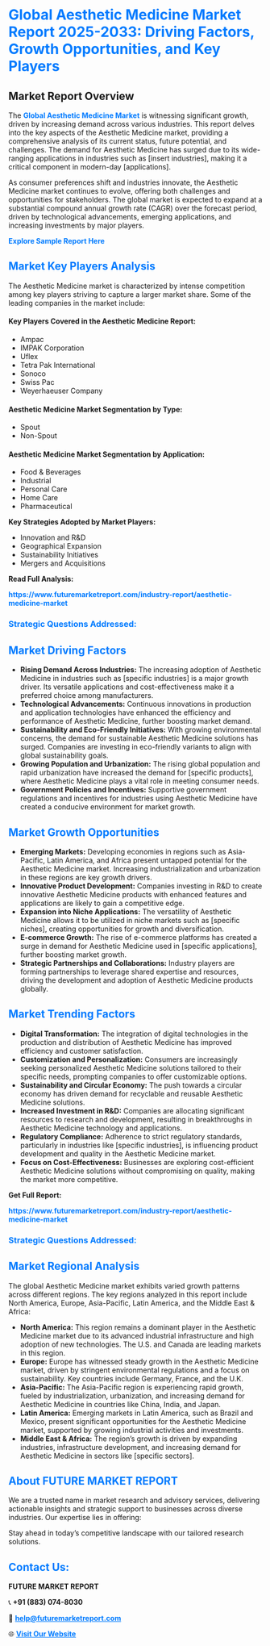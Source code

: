 <h1 style="color: #007BFF;">Global Aesthetic Medicine Market Report 2025-2033: Driving Factors, Growth Opportunities, and Key Players</h1>

<section id="overview">
<h2>Market Report Overview</h2>
<p>The <a href="https://www.futuremarketreport.com/industry-report/aesthetic-medicine-market" style="color: #007BFF; text-decoration: none;"><strong>Global Aesthetic Medicine Market</strong></a> is witnessing significant growth, driven by increasing demand across various industries. This report delves into the key aspects of the Aesthetic Medicine market, providing a comprehensive analysis of its current status, future potential, and challenges. The demand for Aesthetic Medicine has surged due to its wide-ranging applications in industries such as [insert industries], making it a critical component in modern-day [applications].</p>
<p>As consumer preferences shift and industries innovate, the Aesthetic Medicine market continues to evolve, offering both challenges and opportunities for stakeholders. The global market is expected to expand at a substantial compound annual growth rate (CAGR) over the forecast period, driven by technological advancements, emerging applications, and increasing investments by major players.</p>
</section>

<section id="overview">
<p><a href="https://www.futuremarketreport.com/request-sample/reportId=33124" style="color: #007BFF; text-decoration: none;"><strong>Explore Sample Report Here</strong></a></p>
</section>

<section id="key-players">
<h2 style="color: #007BFF;">Market Key Players Analysis</h2>
<p>The Aesthetic Medicine market is characterized by intense competition among key players striving to capture a larger market share. Some of the leading companies in the market include:</p>
<h4>Key Players Covered in the Aesthetic Medicine Report:</h4>
<ul><li>Ampac</li><li>IMPAK Corporation</li><li>Uflex</li><li>Tetra Pak International</li><li>Sonoco</li><li>Swiss Pac</li><li>Weyerhaeuser Company</li></ul>
<h4>Aesthetic Medicine Market Segmentation by Type:</h4>
<ul><li>Spout</li><li>Non-Spout</li></ul>

<h4>Aesthetic Medicine Market Segmentation by Application:</h4>
<ul><li>Food &amp; Beverages</li><li>Industrial</li><li>Personal Care</li><li>Home Care</li><li>Pharmaceutical</li></ul>
<p><strong>Key Strategies Adopted by Market Players:</strong></p>
<ul>
<li>Innovation and R&D</li>
<li>Geographical Expansion</li>
<li>Sustainability Initiatives</li>
<li>Mergers and Acquisitions</li>
</ul>
</section>

<section>
<p><strong>Read Full Analysis: </strong></p><a href="https://www.futuremarketreport.com/industry-report/aesthetic-medicine-market" style="color: #007BFF; text-decoration: none;"><strong>https://www.futuremarketreport.com/industry-report/aesthetic-medicine-market</strong></a>
<h3 style="color: #007BFF;">Strategic Questions Addressed:</h3>
</section>

<section id="driving-factors">
<h2 style="color: #007BFF;">Market Driving Factors</h2>
<ul>
<li><strong>Rising Demand Across Industries:</strong> The increasing adoption of Aesthetic Medicine in industries such as [specific industries] is a major growth driver. Its versatile applications and cost-effectiveness make it a preferred choice among manufacturers.</li>
<li><strong>Technological Advancements:</strong> Continuous innovations in production and application technologies have enhanced the efficiency and performance of Aesthetic Medicine, further boosting market demand.</li>
<li><strong>Sustainability and Eco-Friendly Initiatives:</strong> With growing environmental concerns, the demand for sustainable Aesthetic Medicine solutions has surged. Companies are investing in eco-friendly variants to align with global sustainability goals.</li>
<li><strong>Growing Population and Urbanization:</strong> The rising global population and rapid urbanization have increased the demand for [specific products], where Aesthetic Medicine plays a vital role in meeting consumer needs.</li>
<li><strong>Government Policies and Incentives:</strong> Supportive government regulations and incentives for industries using Aesthetic Medicine have created a conducive environment for market growth.</li>
</ul>
</section>

<section id="growth-opportunities">
<h2 style="color: #007BFF;">Market Growth Opportunities</h2>
<ul>
<li><strong>Emerging Markets:</strong> Developing economies in regions such as Asia-Pacific, Latin America, and Africa present untapped potential for the Aesthetic Medicine market. Increasing industrialization and urbanization in these regions are key growth drivers.</li>
<li><strong>Innovative Product Development:</strong> Companies investing in R&D to create innovative Aesthetic Medicine products with enhanced features and applications are likely to gain a competitive edge.</li>
<li><strong>Expansion into Niche Applications:</strong> The versatility of Aesthetic Medicine allows it to be utilized in niche markets such as [specific niches], creating opportunities for growth and diversification.</li>
<li><strong>E-commerce Growth:</strong> The rise of e-commerce platforms has created a surge in demand for Aesthetic Medicine used in [specific applications], further boosting market growth.</li>
<li><strong>Strategic Partnerships and Collaborations:</strong> Industry players are forming partnerships to leverage shared expertise and resources, driving the development and adoption of Aesthetic Medicine products globally.</li>
</ul>
</section>

<section id="trending-factors">
<h2 style="color: #007BFF;">Market Trending Factors</h2>
<ul>
<li><strong>Digital Transformation:</strong> The integration of digital technologies in the production and distribution of Aesthetic Medicine has improved efficiency and customer satisfaction.</li>
<li><strong>Customization and Personalization:</strong> Consumers are increasingly seeking personalized Aesthetic Medicine solutions tailored to their specific needs, prompting companies to offer customizable options.</li>
<li><strong>Sustainability and Circular Economy:</strong> The push towards a circular economy has driven demand for recyclable and reusable Aesthetic Medicine solutions.</li>
<li><strong>Increased Investment in R&D:</strong> Companies are allocating significant resources to research and development, resulting in breakthroughs in Aesthetic Medicine technology and applications.</li>
<li><strong>Regulatory Compliance:</strong> Adherence to strict regulatory standards, particularly in industries like [specific industries], is influencing product development and quality in the Aesthetic Medicine market.</li>
<li><strong>Focus on Cost-Effectiveness:</strong> Businesses are exploring cost-efficient Aesthetic Medicine solutions without compromising on quality, making the market more competitive.</li>
</ul>
</section>

<section>
<p><strong>Get Full Report: </strong></p><a href="https://www.futuremarketreport.com/industry-report/aesthetic-medicine-market" style="color: #007BFF; text-decoration: none;"><strong>https://www.futuremarketreport.com/industry-report/aesthetic-medicine-market</strong></a>
<h3 style="color: #007BFF;">Strategic Questions Addressed:</h3>
</section>


<section id="regional-analysis">
<h2 style="color: #007BFF;">Market Regional Analysis</h2>
<p>The global Aesthetic Medicine market exhibits varied growth patterns across different regions. The key regions analyzed in this report include North America, Europe, Asia-Pacific, Latin America, and the Middle East & Africa:</p>
<ul>
<li><strong>North America:</strong> This region remains a dominant player in the Aesthetic Medicine market due to its advanced industrial infrastructure and high adoption of new technologies. The U.S. and Canada are leading markets in this region.</li>
<li><strong>Europe:</strong> Europe has witnessed steady growth in the Aesthetic Medicine market, driven by stringent environmental regulations and a focus on sustainability. Key countries include Germany, France, and the U.K.</li>
<li><strong>Asia-Pacific:</strong> The Asia-Pacific region is experiencing rapid growth, fueled by industrialization, urbanization, and increasing demand for Aesthetic Medicine in countries like China, India, and Japan.</li>
<li><strong>Latin America:</strong> Emerging markets in Latin America, such as Brazil and Mexico, present significant opportunities for the Aesthetic Medicine market, supported by growing industrial activities and investments.</li>
<li><strong>Middle East & Africa:</strong> The region’s growth is driven by expanding industries, infrastructure development, and increasing demand for Aesthetic Medicine in sectors like [specific sectors].</li>
</ul>
</section>

<footer>
<h2 style="color: #007BFF;">About FUTURE MARKET REPORT</h2>
<p>We are a trusted name in market research and advisory services, delivering actionable insights and strategic support to businesses across diverse industries. Our expertise lies in offering:</p>

<p>Stay ahead in today’s competitive landscape with our tailored research solutions.</p>

<h2 style="color: #007BFF;">Contact Us:</h2>
<p><strong>FUTURE MARKET REPORT</strong></p>
<p>📞 <strong>+91 (883) 074-8030</strong></p>
<p>📧 <strong><a href="mailto:help@futuremarketreport.com" style="color: #007BFF;">help@futuremarketreport.com</a></strong></p>
<p>🌐 <strong><a href="https://www.futuremarketreport.com/" style="color: #007BFF;">Visit Our Website</a></strong></p>
</footer>